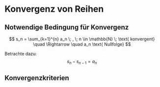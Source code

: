 # Konvergenz von Reihen

## Notwendige Bedingung für Konvergenz

$$ s_n = \sum_{k=1}^{n} a_n \; , \; n \in \mathbb{N} \;  \text{ konvergent} \quad \Rightarrow  \quad a_n \text{ Nullfolge} $$

Betrachte dazu:
$$ s_n - s_{n-1} = a_n $$

## Konvergenzkriterien
